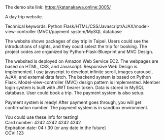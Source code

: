 The demo site link: https://katanakawa.online:3005/ <br>

A day trip website. <br>

Technical keywords: Python Flask/HTML/CSS/Javascript/AJAX/model-view-controller (MVC)/payment system/MySQL database <br>

The website shows packages of day trip in Taipei. Users could see the introductions of sights, and they could select the trip for booking. The project codes are organized by Python-Flask-Blueprint and MVC Design. <br>

The websited is deployed on Amazon Web Service EC2. The webpages are based on HTML, CSS, and Javascript. Responsive Web Design is implemented. I use javascript to developt infinite scroll, images carousel, AJAX, and external data fatch. The backend system is based on Python Flask. Model-view-controller (MVC) design pattern is implemented. Member login system is built with JWT bearer token. Data is stored in MySQL database. User could book a trip. The payment system is also setup. <br>

Payment system is ready! After payment goes through, you will get confirmation number. The payment system is in sandbox environment. <br>

You could use these info for testing! <br>
Card number: 4242 4242 4242 4242 <br>
Expiration date: 04 / 30 (or any date in the future) <br>
CCV: 123 <br>

